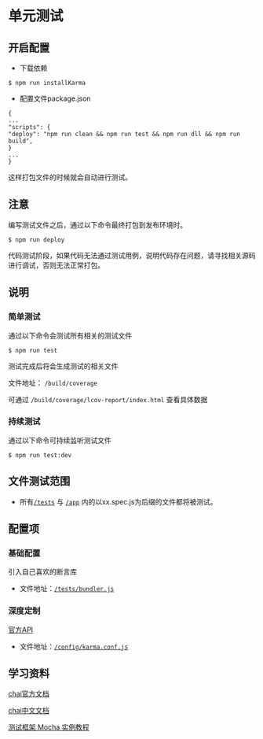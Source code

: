 # 单元测试

## 开启配置
* 下载依赖
``` base
$ npm run installKarma
```
* 配置文件package.json
```
{
...
"scripts": {
"deploy": "npm run clean && npm run test && npm run dll && npm run build",
}
...
}
```
这样打包文件的时候就会自动进行测试。

## 注意
编写测试文件之后，通过以下命令最终打包到发布环境时。

``` base
$ npm run deploy
```
代码测试阶段，如果代码无法通过测试用例，说明代码存在问题，请寻找相关源码进行调试，否则无法正常打包。

## 说明

### 简单测试

通过以下命令会测试所有相关的测试文件
``` base
$ npm run test
```
测试完成后将会生成测试的相关文件

文件地址： `/build/coverage`

可通过 `/build/coverage/lcov-report/index.html` 查看具体数据

### 持续测试
通过以下命令可持续监听测试文件
``` base
$ npm run test:dev
```


## 文件测试范围

* 所有[`/tests`](/tests) 与 [`/app`](/app) 内的以xx.spec.js为后缀的文件都将被测试。

## 配置项

### 基础配置
引入自己喜欢的断言库
* 文件地址：[`/tests/bundler.js`](/tests/bundler.js)

### 深度定制
[官方API](http://karma-runner.github.io/1.0/config/configuration-file.html)
* 文件地址：[`/config/karma.conf.js`](/config/karma.conf.js)

## 学习资料
[chai官方文档](http://chaijs.com/api/)

[chai中文文档](http://jaywcjlove.github.io/handbook/html/%E6%B5%8B%E8%AF%95%E5%B7%A5%E5%85%B7/chai.html#rd)

[测试框架 Mocha 实例教程](http://www.ruanyifeng.com/blog/2015/12/a-mocha-tutorial-of-examples.html)
